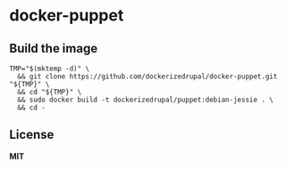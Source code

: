 # docker-puppet

## Build the image

    TMP="$(mktemp -d)" \
      && git clone https://github.com/dockerizedrupal/docker-puppet.git "${TMP}" \
      && cd "${TMP}" \
      && sudo docker build -t dockerizedrupal/puppet:debian-jessie . \
      && cd -

## License

**MIT**
